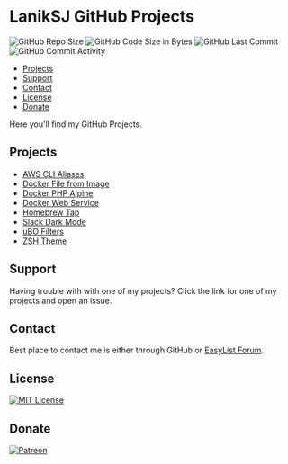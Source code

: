 # LanikSJ GitHub Projects

![GitHub Repo Size](https://img.shields.io/github/repo-size/laniksj/laniksj.github.io)
![GitHub Code Size in Bytes](https://img.shields.io/github/languages/code-size/laniksj/laniksj.github.io)
![GitHub Last Commit](https://img.shields.io/github/last-commit/laniksj/laniksj.github.io)
![GitHub Commit Activity](https://img.shields.io/github/commit-activity/m/laniksj/laniksj.github.io)  

-   [Projects](#projects)
-   [Support](#support)
-   [Contact](#contact)
-   [License](#license)
-   [Donate](#donate)

Here you'll find my GitHub Projects.

## Projects

-   [AWS CLI Aliases](https://github.com/LanikSJ/awscli-aliases)
-   [Docker File from Image](https://github.com/LanikSJ/dfimage)
-   [Docker PHP Alpine](https://github.com/LanikSJ/docker-php-alpine)
-   [Docker Web Service](https://github.com/LanikSJ/docker-web-service)
-   [Homebrew Tap](https://github.com/LanikSJ/homebrew-tap)
-   [Slack Dark Mode](https://github.com/LanikSJ/slack-dark-mode)
-   [uBO Filters](https://github.com/LanikSJ/ubo-filters)
-   [ZSH Theme](https://github.com/LanikSJ/laniksj-zsh-theme)

## Support

Having trouble with with one of my projects? Click the link for one of my projects and open an issue.

## Contact

Best place to contact me is either through GitHub or [EasyList Forum](https://forums.lanik.us).

## License

[![MIT License](https://img.shields.io/badge/license-MIT-blue)](https://en.wikipedia.org/wiki/MIT_License)

## Donate

[![Patreon](https://img.shields.io/badge/patreon-donate-red.svg)](https://www.patreon.com/laniksj/overview)

